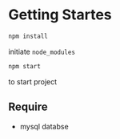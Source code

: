 # Getting Startes

```bash
npm install
```
initiate ```node_modules```

```bash
npm start
```
to start project

## Require
- mysql databse

